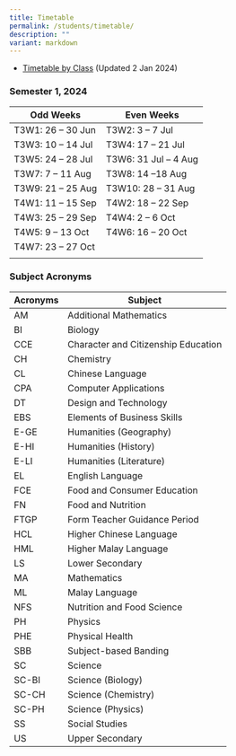 ```yaml
---
title: Timetable
permalink: /students/timetable/
description: ""
variant: markdown
---
```

* [Timetable by Class](/files/For%20Students/2024%20sem%201%20timetable%20class%201%20jan_2024.pdf)  (Updated 2 Jan 2024)

### Semester 1, 2024



| Odd Weeks  | Even Weeks | 
| -------- | -------- | 
| T3W1: 26 – 30 Jun    | T3W2: 3 – 7 Jul    | 
| T3W3: 10 – 14 Jul    | T3W4: 17 – 21 Jul     | 
| T3W5: 24 – 28 Jul | T3W6: 31 Jul – 4 Aug    | 
| T3W7: 7 – 11 Aug   |T3W8: 14 –18 Aug    | 
| T3W9: 21 – 25 Aug  | T3W10: 28 – 31 Aug    | 
| T4W1: 11 – 15 Sep   | T4W2: 18 – 22 Sep | 
| T4W3: 25 – 29 Sep   | T4W4: 2 – 6 Oct     | 
| T4W5: 9 – 13 Oct   | T4W6: 16 – 20 Oct    | 
| T4W7: 23 – 27 Oct   |   | 
|    |     | 


### Subject Acronyms 



| Acronyms | Subject | 
| -------- | -------- | 
| AM    | Additional Mathematics     | 
| BI    | Biology     | 
| CCE    | Character and Citizenship Education     | 
|  CH     | Chemistry      | 
|  CL | Chinese Language    | 
|  CPA   | Computer Applications      | 
|   DT  | Design and Technology      | 
| EBS     | Elements of Business Skills      | 
|  E-GE    | Humanities (Geography)     | 
|   E-HI   | Humanities (History)      | 
|  E-LI    | Humanities (Literature)    | 
|  EL    | English Language     | 
|  FCE   | Food and Consumer Education     | 
|   FN   | Food and Nutrition      | 
|  FTGP   | Form Teacher Guidance Period     | 
|   HCL   | Higher Chinese Language      | 
|  HML    | Higher Malay Language      | 
|  LS   | Lower Secondary     | 
|   MA   | Mathematics     | 
|  ML    | Malay Language      | 
|   NFS   | Nutrition and Food Science      | 
|  PH    | Physics     | 
|  PHE    | Physical Health     | 
|   SBB   | Subject-based Banding     | 
|   SC   | Science      | 
|  SC-BI    | Science (Biology)      | 
|  SC-CH    | Science (Chemistry)    | 
|   SC-PH   | Science (Physics)     | 
|   SS   | Social Studies      | 
|  US    | Upper Secondary     |
